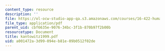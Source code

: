 ```yaml
---
content_type: resource
description: ''
file: https://ol-ocw-studio-app-qa.s3.amazonaws.com/courses/16-422-human-supervisory-control-of-automated-systems-spring-2004/a001472a3d99094eb81e09b0512f02de_kantowitz1999.pdf
file_type: application/pdf
parent_uid: cbf6635e-9076-34bc-3f1b-870b97f2b00b
resourcetype: Document
title: kantowitz1999.pdf
uid: a001472a-3d99-094e-b81e-09b0512f02de
---
```

